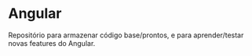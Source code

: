 # Angular
Repositório para armazenar código base/prontos, e para aprender/testar novas features do Angular.
